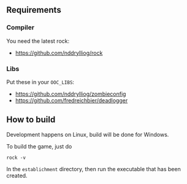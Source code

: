 

## Requirements

### Compiler

You need the latest rock:

  * <https://github.com/nddrylliog/rock>

### Libs

Put these in your `OOC_LIBS`:

  * <https://github.com/nddrylliog/zombieconfig>
  * <https://github.com/fredreichbier/deadlogger>

## How to build

Development happens on Linux, build will be done for Windows.

To build the game, just do

```
rock -v
```

In the `establichment` directory, then run the executable that
has been created.

